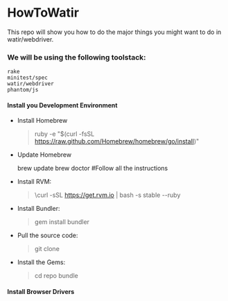 HowToWatir
==========

This repo will show you how to do the major things you might want to do in watir/webdriver. 

### We will be using the following toolstack:
 	rake
 	minitest/spec
 	watir/webdriver
	phantom/js
	
#### Install you Development Environment

* Install Homebrew

	>ruby -e "$(curl -fsSL https://raw.github.com/Homebrew/homebrew/go/install)"
	
* Update Homebrew
	
	brew update
	brew doctor #Follow all the instructions

* Install RVM:

	>\curl -sSL https://get.rvm.io | bash -s stable --ruby
* Install Bundler:
	>gem install bundler
* Pull the source code:
	>git clone <repo url>
* Install the Gems:
	>cd repo
	>bundle

#### Install Browser Drivers



 
